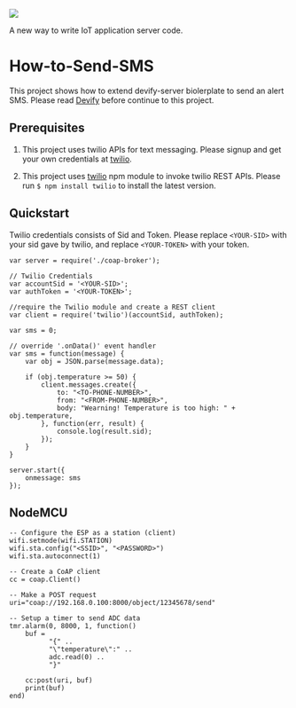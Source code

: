 ![](http://res.cloudinary.com/jollen/image/upload/h_110/v1455862763/devify-logo_rh63vl.png)

A new way to write IoT application server code.

# How-to-Send-SMS

This project shows how to extend devify-server biolerplate to send an alert SMS. Please read [Devify](https://github.com/DevifyPlatform/devify-server/blob/master/README.md) before continue to this project.

## Prerequisites

1. This project uses twilio APIs for text messaging. Please signup and get your own credentials at [twilio](https://www.twilio.com).

2. This project uses [twilio](https://www.npmjs.com/package/twilio) npm module to invoke twilio REST APIs. Please run `$ npm install twilio` to install the latest version.

## Quickstart

Twilio credentials consists of Sid and Token. Please replace ```<YOUR-SID>``` with your sid gave by twilio, and replace ```<YOUR-TOKEN>``` with your token.

```
var server = require('./coap-broker');

// Twilio Credentials 
var accountSid = '<YOUR-SID>'; 
var authToken = '<YOUR-TOKEN>'; 
 
//require the Twilio module and create a REST client 
var client = require('twilio')(accountSid, authToken); 

var sms = 0;

// override '.onData()' event handler
var sms = function(message) {
	var obj = JSON.parse(message.data);

	if (obj.temperature >= 50) {
		client.messages.create({ 
			to: "<TO-PHONE-NUMBER>", 
			from: "<FROM-PHONE-NUMBER>", 
			body: "Wearning! Temperature is too high: " + obj.temperature,   
		}, function(err, result) { 
			console.log(result.sid); 
		});
	}
}

server.start({
	onmessage: sms
});
```

## NodeMCU

```
-- Configure the ESP as a station (client)
wifi.setmode(wifi.STATION)  
wifi.sta.config("<SSID>", "<PASSWORD>")  
wifi.sta.autoconnect(1)

-- Create a CoAP client
cc = coap.Client()

-- Make a POST request
uri="coap://192.168.0.100:8000/object/12345678/send"

-- Setup a timer to send ADC data
tmr.alarm(0, 8000, 1, function() 
    buf = 
          "{" ..
          "\"temperature\":" ..
          adc.read(0) ..
          "}"
    
    cc:post(uri, buf)
    print(buf)
end)
```
